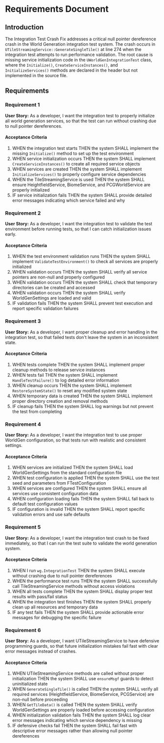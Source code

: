 # Requirements Document

## Introduction

The Integration Test Crash Fix addresses a critical null pointer dereference crash in the World Generation integration test system. The crash occurs in `UTileStreamingService::GenerateSingleTile()` at line 274 when the integration test attempts to run performance validation. The root cause is missing service initialization code in the `UWorldGenIntegrationTest` class, where the `Initialize()`, `CreateServiceInstances()`, and `InitializeServices()` methods are declared in the header but not implemented in the source file.

## Requirements

### Requirement 1

**User Story:** As a developer, I want the integration test to properly initialize all world generation services, so that the test can run without crashing due to null pointer dereferences.

#### Acceptance Criteria

1. WHEN the integration test starts THEN the system SHALL implement the missing `Initialize()` method to set up the test environment
2. WHEN service initialization occurs THEN the system SHALL implement `CreateServiceInstances()` to create all required service objects
3. WHEN services are created THEN the system SHALL implement `InitializeServices()` to properly configure service dependencies
4. WHEN the TileStreamingService is used THEN the system SHALL ensure HeightfieldService, BiomeService, and PCGWorldService are properly initialized
5. IF service initialization fails THEN the system SHALL provide detailed error messages indicating which service failed and why

### Requirement 2

**User Story:** As a developer, I want the integration test to validate the test environment before running tests, so that I can catch initialization issues early.

#### Acceptance Criteria

1. WHEN the test environment validation runs THEN the system SHALL implement `ValidateTestEnvironment()` to check all services are properly initialized
2. WHEN validation occurs THEN the system SHALL verify all service pointers are non-null and properly configured
3. WHEN validation occurs THEN the system SHALL check that temporary directories can be created and accessed
4. WHEN validation occurs THEN the system SHALL verify WorldGenSettings are loaded and valid
5. IF validation fails THEN the system SHALL prevent test execution and report specific validation failures

### Requirement 3

**User Story:** As a developer, I want proper cleanup and error handling in the integration test, so that failed tests don't leave the system in an inconsistent state.

#### Acceptance Criteria

1. WHEN tests complete THEN the system SHALL implement proper cleanup methods to release service instances
2. WHEN tests fail THEN the system SHALL implement `HandleTestFailure()` to log detailed error information
3. WHEN cleanup occurs THEN the system SHALL implement `RestoreSystemState()` to reset any modified system state
4. WHEN temporary data is created THEN the system SHALL implement proper directory creation and removal methods
5. IF cleanup fails THEN the system SHALL log warnings but not prevent the test from completing

### Requirement 4

**User Story:** As a developer, I want the integration test to use proper WorldGen configuration, so that tests run with realistic and consistent settings.

#### Acceptance Criteria

1. WHEN services are initialized THEN the system SHALL load WorldGenSettings from the standard configuration file
2. WHEN test configuration is applied THEN the system SHALL use the test seed and parameters from FTestConfiguration
3. WHEN services are configured THEN the system SHALL ensure all services use consistent configuration data
4. WHEN configuration loading fails THEN the system SHALL fall back to default test configuration values
5. IF configuration is invalid THEN the system SHALL report specific validation errors and use safe defaults

### Requirement 5

**User Story:** As a developer, I want the integration test crash to be fixed immediately, so that I can run the test suite to validate the world generation system.

#### Acceptance Criteria

1. WHEN I run `wg.IntegrationTest` THEN the system SHALL execute without crashing due to null pointer dereferences
2. WHEN the performance test runs THEN the system SHALL successfully call TileStreamingService methods without access violations
3. WHEN all tests complete THEN the system SHALL display proper test results with pass/fail status
4. WHEN the integration test finishes THEN the system SHALL properly clean up all resources and temporary data
5. IF any test fails THEN the system SHALL provide actionable error messages for debugging the specific failure

### Requirement 6

**User Story:** As a developer, I want UTileStreamingService to have defensive programming guards, so that future initialization mistakes fail fast with clear error messages instead of crashes.

#### Acceptance Criteria

1. WHEN UTileStreamingService methods are called without proper initialization THEN the system SHALL use `ensureMsgf` guards to detect uninitialized state
2. WHEN `GenerateSingleTile()` is called THEN the system SHALL verify all required services (HeightfieldService, BiomeService, PCGService) are non-null before proceeding
3. WHEN `GetTileData()` is called THEN the system SHALL verify WorldGenSettings are properly loaded before accessing configuration
4. WHEN initialization validation fails THEN the system SHALL log clear error messages indicating which service dependency is missing
5. IF defensive checks fail THEN the system SHALL fail fast with descriptive error messages rather than allowing null pointer dereferences